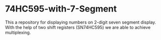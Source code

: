 # 74HC595-with-7-Segment
This a repository for displaying numbers on 2-digit seven segment display. With the help of two shift registers (SN74HC595) we are able to achieve multiplexing.
